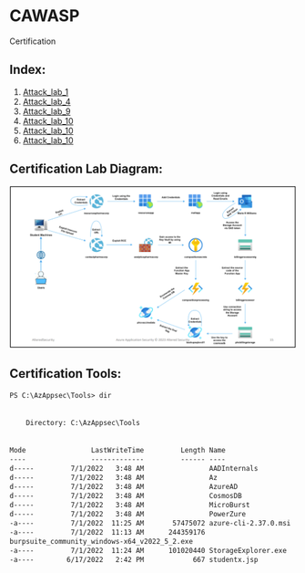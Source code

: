 # CAWASP
Certification

## Index:

1. [Attack_lab_1](Attack_lab_1.md)
2. [Attack_lab_4](Attack_lab_4.md)
3. [Attack_lab_9](Attack_lab_9.md)
4. [Attack_lab_10](Attack_lab_10.md)
5. [Attack_lab_10](Attack_lab_11.md)
6. [Attack_lab_10](Attack_lab_12.md)



## Certification Lab Diagram:

![diagram](diagram.png)

## Certification Tools:

```
PS C:\AzAppsec\Tools> dir


    Directory: C:\AzAppsec\Tools


Mode                LastWriteTime         Length Name
----                -------------         ------ ----
d-----         7/1/2022   3:48 AM                AADInternals
d-----         7/1/2022   3:48 AM                Az
d-----         7/1/2022   3:48 AM                AzureAD
d-----         7/1/2022   3:48 AM                CosmosDB
d-----         7/1/2022   3:48 AM                MicroBurst
d-----         7/1/2022   3:48 AM                PowerZure
-a----         7/1/2022  11:25 AM       57475072 azure-cli-2.37.0.msi
-a----         7/1/2022  11:13 AM      244359176 burpsuite_community_windows-x64_v2022_5_2.exe
-a----         7/1/2022  11:24 AM      101020440 StorageExplorer.exe
-a----        6/17/2022   2:42 PM            667 studentx.jsp

```


